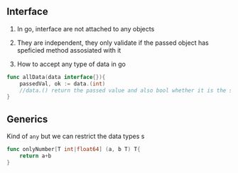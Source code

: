 ## Interface

1. In go, interface are not attached to any objects
2. They are independent, they only validate if the passed object has speficied method assosiated with it

1. How to accept any type of data in go
```go
func allData(data interface{}){
    passedVal, ok := data.(int)
    //data.() return the passed value and also bool whether it is the specified data type
}
```

## Generics

Kind of `any` but we can restrict the data types
s
```go
func onlyNumber[T int|float64] (a, b T) T{
    return a+b
}
```

